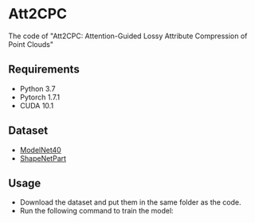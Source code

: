 # Att2CPC
The code of "Att2CPC: Attention-Guided Lossy Attribute Compression of Point Clouds"

## Requirements
- Python 3.7
- Pytorch 1.7.1
- CUDA 10.1

## Dataset
- [ModelNet40](https://shapenet.cs.stanford.edu/media/modelnet40_normal_resampled.zip)
- [ShapeNetPart](https://shapenet.cs.stanford.edu/media/shapenetcore_partanno_segmentation_benchmark_v0.zip)

## Usage
- Download the dataset and put them in the same folder as the code.
- Run the following command to train the model:
```